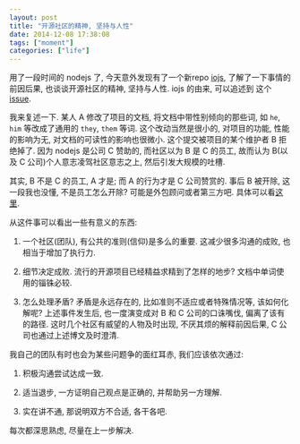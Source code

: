 ```yaml
---
layout: post
title: "开源社区的精神, 坚持与人性"
date: 2014-12-08 17:38:08
tags: ["moment"]
categories: ["life"]
---
```


用了一段时间的 nodejs 了, 今天意外发现有了一个新repo [iojs](https://github.com/iojs/io.js), 了解了一下事情的前因后果, 也谈谈开源社区的精神, 坚持与人性.
iojs 的由来, 可以追述到 这个 [issue](https://github.com/joyent/libuv/commit/804d40ee14dc0f82c482dcc8d1c41c14333fcb48).

我来复述一下. 某人 A 修改了项目的文档, 将文档中带性别倾向的那些词, 如 `he`, `him` 等改成了通用的 `they`, `them` 等词. 这个改动当然是很小的, 对项目的功能, 性能的影响为无, 对文档的可读性的影响也很微小. 这个提交被项目的某个维护者 B 拒绝掉了.
因为 nodejs 是公司 C 赞助的, 而社区以为 B 是 C 的员工, 故而认为 B(以及 C 公司)个人意志凌驾社区意志之上, 然后引发大规模的吐槽.

其实, B 不是 C 的员工, A 才是; 而 A 的行为才是 C 公司赞赏的. 事后 B 被开除, 这一段我也没懂, 不是员工怎么开除? 可能是外包顾问或者第三方吧.
具体可以看[这里](http://www.joyent.com/blog/the-power-of-a-pronoun). 

从这件事可以看出一些有意义的东西:

1. 一个社区(团队), 有公共的准则(信仰)是多么的重要. 这减少很多沟通的成败, 也相当于增加了执行力.

2. 细节决定成败. 流行的开源项目已经精益求精到了怎样的地步? 文档中单词使用的锱铢必较.

3. 怎么处理矛盾? 矛盾是永远存在的, 比如准则不适应或者特殊情况等, 该如何化解呢? 上述事件发生后, 也一度演变成对 B 和 C 公司的口诛嘴伐, 偏离了该有的路径. 这时几个社区有威望的人物及时出现, 不厌其烦的解释前因后果, C 公司也通过上述博文及时澄清. 

我自己的团队有时也会为某些问题争的面红耳赤, 我们应该依次通过:

1. 积极沟通尝试达成一致.

2. 适当退步, 一方证明自己观点是正确的, 并帮助另一方理解.

3. 实在讲不通, 那说明双方不合适, 各干各吧.

每次都深思熟虑, 尽量在上一步解决.

